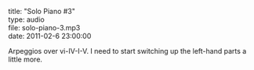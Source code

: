 title: "Solo Piano #3"  
type: audio  
file: solo-piano-3.mp3  
date: 2011-02-6 23:00:00

Arpeggios over vi-IV-I-V. I need to start switching up the left-hand parts a little more.
